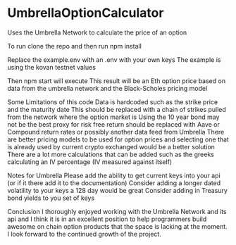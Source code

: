 # UmbrellaOptionCalculator
Uses the Umbrella Network to calculate the price of an option

To run clone the repo and then run npm install

Replace the example.env with an .env with your own keys
  The example is using the kovan testnet values

Then npm start will execute
  This result will be an Eth option price based on data from the umbrella network and the Black-Scholes pricing model
  
  
Some Limitations of this code
    Data is hardcoded such as the strike price and the maturity date
      This should be replaced with a chain of strikes pulled from the network where the option market is
    Using the 10 year bond may not be the best proxy for risk free return should be replaced with Aave or Compound return rates or possibly another data feed from Umbrella
    There are better pricing models to be used for option prices and selecting one that is already used by current crypto exchanged would be a better solution
    There are a lot more calculations that can be added such as the greeks calculating an IV percentage (IV measured against itself)
    
Notes for Umbrella
    Please add the ability to get current keys into your api (or if it there add it to the documentation)
    Consider adding a longer dated volatility to your keys a 128 day would be great
    Consider adding in Treasury bond yields to you set of keys
    
Conclusion
    I thoroughly enjoyed working with the Umbrella Network and its api and I think it is in an excellent position to help programmers build awesome on chain option products that the space is lacking at the moment. I look forward to the continued growth of the project.   
  
